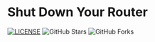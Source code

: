 # Shut Down Your Router

[![LICENSE](https://img.shields.io/github/license/mashape/apistatus.svg?style=flat-square&label=LICENSE)](https://github.com/esirplayground/luci-app-poweroff/blob/master/LICENSE)
![GitHub Stars](https://img.shields.io/github/stars/esirplayground/luci-app-poweroff.svg?style=flat-square&label=Stars&logo=github)
![GitHub Forks](https://img.shields.io/github/forks/esirplayground/luci-app-poweroff.svg?style=flat-square&label=Forks&logo=github)
